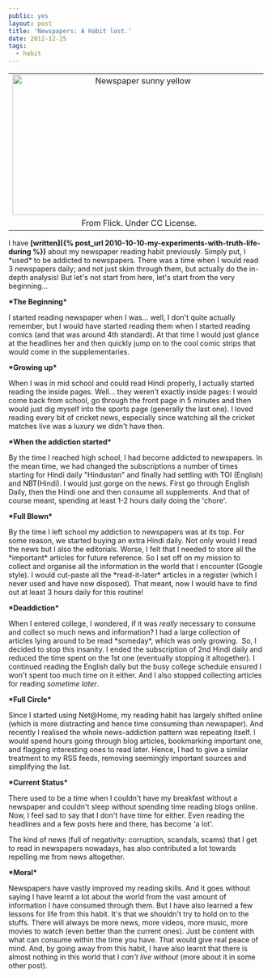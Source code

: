 ```yaml
---
public: yes
layout: post
title: 'Newspapers: A Habit lost.'
date: 2012-12-25
tags:
  - habit
---
```


<table align="center" cellpadding="0" cellspacing="0" class="tr-caption-container" style="margin-left: auto; margin-right: auto; text-align: center;"><tbody><tr><td style="text-align: center;"><a href="http://www.flickr.com/photos/62693815@N03/6280553392/" style="margin-left: auto; margin-right: auto;" title="Newspaper sunny yellow by NS Newsflash, on Flickr"><img alt="Newspaper sunny yellow" height="277" src="https://farm7.staticflickr.com/6220/6280553392_c25c67ca80.jpg" width="500"></a></td></tr><tr><td class="tr-caption" style="text-align: center;">From Flick. Under CC License.</td></tr></tbody></table>

I have **[written]({% post_url 2010-10-10-my-experiments-with-truth-life-during %})** about my newspaper reading habit previously. Simply put, I \*used\* to be addicted to newspapers. There was a time when I would read 3 newspapers daily; and not just skim through them, but actually do the in-depth analysis! But let's not start from here, let's start from the very beginning...

**\*The Beginning\***

I started reading newspaper when I was... well, I don't quite actually remember, but I would have started reading them when I started reading comics (and that was around 4th standard). At that time I would just glance at the headlines her and then quickly jump on to the cool comic strips that would come in the supplementaries.

**\*Growing up\***

When I was in mid school and could read Hindi properly, I actually started reading the inside pages. Well... they weren't exactly inside pages: I would come back from school, go through the front page in 5 minutes and then would just dig myself into the sports page (generally the last one). I loved reading every bit of cricket news, especially since watching all the cricket matches live was a luxury we didn't have then.

**\*When the addiction started\***

By the time I reached high school, I had become addicted to newspapers. In the mean time, we had changed the subscriptions a number of times starting for Hindi daily "Hindustan" and finally had settling with TOI (English) and NBT(Hindi). I would just gorge on the news. First go through English Daily, then the Hindi one and then consume all supplements. And that of course meant, spending at least 1-2 hours daily doing the 'chore'.

**\*Full Blown\***

By the time I left school my addiction to newspapers was at its top. For some reason, we started buying an extra Hindi daily. Not only would I read the news but I also the editorials. Worse, I felt that I needed to store all the \*important\* articles for future reference. So I set off on my mission to collect and organise all the information in the world that I encounter (Google style). I would cut-paste all the \*read-it-later\* articles in a register (which I never used and have now disposed). That meant, now I would have to find out at least 3 hours daily for this routine!

**\*Deaddiction\***

When I entered college, I wondered, if it was _really_ necessary to consume and collect so much news and information? I had a large collection of articles lying around to be read \*someday\*, which was only growing.  So, I decided to stop this insanity. I ended the subscription of 2nd Hindi daily and reduced the time spent on the 1st one (eventually stopping it altogether). I continued reading the English daily but the busy college schedule ensured I won't spent too much time on it either. And I also stopped collecting articles for reading _sometime later_.

**\*Full Circle\***

Since I started using Net@Home, my reading habit has largely shifted online (which is more distracting and hence time consuming than newspaper). And recently I realised the whole news-addiction pattern was repeating itself. I would spend hours going through blog articles, bookmarking important one, and flagging interesting ones to read later. Hence, I had to give a similar treatment to my RSS feeds, removing seemingly important sources and simplifying the list.

**\*Current Status\***

There used to be a time when I couldn't have my breakfast without a newspaper and couldn't sleep without spending time reading blogs online. Now, I feel sad to say that I don't have time for either. Even reading the headlines and a few posts here and there, has become 'a lot'.

The kind of news (full of negativity: corruption, scandals, scams) that I get to read in newspapers nowadays, has also contributed a lot towards repelling me from news altogether.

**\*Moral\***

Newspapers have vastly improved my reading skills. And it goes without saying I have learnt a lot about the world from the vast amount of information I have consumed through them. But I have also learned a few lessons for life from this habit. It's that we shouldn't try to hold on to the stuffs. There will always be more news, more videos, more music, more movies to watch (even better than the current ones). Just be content with what can consume within the time you have. That would give real peace of mind.
And, by going away from this habit, I have also learnt that there is almost nothing in this world that I _can't live without_ (more about it in some other post).
